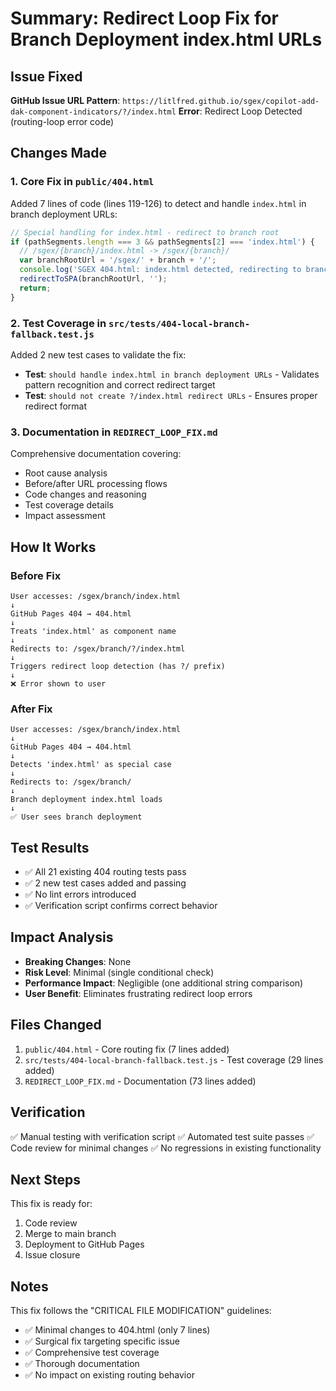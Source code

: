 # Summary: Redirect Loop Fix for Branch Deployment index.html URLs

## Issue Fixed
**GitHub Issue URL Pattern**: `https://litlfred.github.io/sgex/copilot-add-dak-component-indicators/?/index.html`
**Error**: Redirect Loop Detected (routing-loop error code)

## Changes Made

### 1. Core Fix in `public/404.html`
Added 7 lines of code (lines 119-126) to detect and handle `index.html` in branch deployment URLs:

```javascript
// Special handling for index.html - redirect to branch root
if (pathSegments.length === 3 && pathSegments[2] === 'index.html') {
  // /sgex/{branch}/index.html -> /sgex/{branch}/
  var branchRootUrl = '/sgex/' + branch + '/';
  console.log('SGEX 404.html: index.html detected, redirecting to branch root:', branchRootUrl);
  redirectToSPA(branchRootUrl, '');
  return;
}
```

### 2. Test Coverage in `src/tests/404-local-branch-fallback.test.js`
Added 2 new test cases to validate the fix:
- **Test**: `should handle index.html in branch deployment URLs` - Validates pattern recognition and correct redirect target
- **Test**: `should not create ?/index.html redirect URLs` - Ensures proper redirect format

### 3. Documentation in `REDIRECT_LOOP_FIX.md`
Comprehensive documentation covering:
- Root cause analysis
- Before/after URL processing flows
- Code changes and reasoning
- Test coverage details
- Impact assessment

## How It Works

### Before Fix
```
User accesses: /sgex/branch/index.html
↓
GitHub Pages 404 → 404.html
↓
Treats 'index.html' as component name
↓
Redirects to: /sgex/branch/?/index.html
↓
Triggers redirect loop detection (has ?/ prefix)
↓
❌ Error shown to user
```

### After Fix
```
User accesses: /sgex/branch/index.html
↓
GitHub Pages 404 → 404.html
↓
Detects 'index.html' as special case
↓
Redirects to: /sgex/branch/
↓
Branch deployment index.html loads
↓
✅ User sees branch deployment
```

## Test Results
- ✅ All 21 existing 404 routing tests pass
- ✅ 2 new test cases added and passing
- ✅ No lint errors introduced
- ✅ Verification script confirms correct behavior

## Impact Analysis
- **Breaking Changes**: None
- **Risk Level**: Minimal (single conditional check)
- **Performance Impact**: Negligible (one additional string comparison)
- **User Benefit**: Eliminates frustrating redirect loop errors

## Files Changed
1. `public/404.html` - Core routing fix (7 lines added)
2. `src/tests/404-local-branch-fallback.test.js` - Test coverage (29 lines added)
3. `REDIRECT_LOOP_FIX.md` - Documentation (73 lines added)

## Verification
✅ Manual testing with verification script
✅ Automated test suite passes
✅ Code review for minimal changes
✅ No regressions in existing functionality

## Next Steps
This fix is ready for:
1. Code review
2. Merge to main branch
3. Deployment to GitHub Pages
4. Issue closure

## Notes
This fix follows the "CRITICAL FILE MODIFICATION" guidelines:
- ✅ Minimal changes to 404.html (only 7 lines)
- ✅ Surgical fix targeting specific issue
- ✅ Comprehensive test coverage
- ✅ Thorough documentation
- ✅ No impact on existing routing behavior
